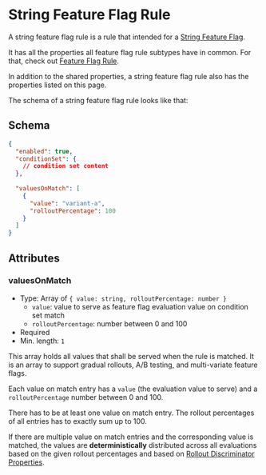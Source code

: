 # String Feature Flag Rule

A string feature flag rule is a rule that intended for a [String Feature Flag](../feature-flag/string.md).

It has all the properties all feature flag rule subtypes have in common. For that,
check out [Feature Flag Rule](./index.md).

In addition to the shared properties, a string feature flag rule also
has the properties listed on this page.

The schema of a string feature flag rule looks like that:

## Schema

```json
{
  "enabled": true,
  "conditionSet": {
    // condition set content 
  },
  
  "valuesOnMatch": [
    {
      "value": "variant-a",
      "rolloutPercentage": 100
    }
  ]
}
```

## Attributes

### valuesOnMatch

- Type: Array of `{ value: string, rolloutPercentage: number }`
    - `value`: value to serve as feature flag evaluation value on condition set match
    - `rolloutPercentage`: number between 0 and 100
- Required
- Min. length: `1`

This array holds all values that shall be served when the rule is matched. It is an array
to support gradual rollouts, A/B testing, and multi-variate feature flags.

Each value on match entry has a `value` (the evaluation value to serve) and a `rolloutPercentage`
number between 0 and 100.

There has to be at least one value on match entry. The rollout percentages of all entries has
to exactly sum up to 100.

If there are multiple value on match entries and the corresponding value is matched,
the values are **deterministically** distributed across all evaluations based
on the given rollout percentages and based on [Rollout Discriminator Properties](../property.md#rolloutdiscriminator).
